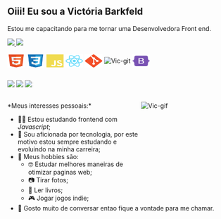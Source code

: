 ## Oiii! Eu sou a Victória Barkfeld

Estou me capacitando para me tornar uma Desenvolvedora Front end.

 <div>
  <a href="https://github.com/vicbarkfeld">
  <img height="180em" src="https://github-readme-stats.vercel.app/api?username=vicbarkfeld&show_icons=true&theme=dracula&include_all_commits=true&count_private=true"/>    
  <img height="180em" src="https://github-readme-stats.vercel.app/api/top-langs/?username=vicbarkfeld&layout=compact&langs_count=7&theme=dracula"/></a>
  </div> 
<div style="display: inline_block"><br>
  <img align="center" alt="Vic-HTML" height="30" width="40" src="https://raw.githubusercontent.com/devicons/devicon/master/icons/html5/html5-original.svg">
  <img align="center" alt="Vic-CSS" height="30" width="40" src="https://raw.githubusercontent.com/devicons/devicon/master/icons/css3/css3-original.svg">
  <img align="center" alt="Vic-Js" height="30" width="40" src="https://raw.githubusercontent.com/devicons/devicon/master/icons/javascript/javascript-plain.svg">
  <img align="center" alt="Vic-React" height="30" width="40" src="https://raw.githubusercontent.com/devicons/devicon/master/icons/react/react-original.svg">
  <img align="center" alt="Vic-git" height="30" width="40" src="https://raw.githubusercontent.com/devicons/devicon/master/icons/git/git-original.svg" alt="git" width="40" height="40"/>
  <img align="center" alt="Vic-git" height="30" width="40" src="https://cdn.icon-icons.com/icons2/2107/PNG/512/file_type_kotlin_icon_130487.png"/>
  <img align="center" alt="Vic-git" height="30" width="40" src="https://raw.githubusercontent.com/devicons/devicon/master/icons/bootstrap/bootstrap-plain.svg" /> 
 
</div>

##

<div>  
  <a href="https://www.instagram.com/codinglikeacat/" target="_blank"><img src="https://img.shields.io/badge/-Instagram-%23E4405F?style=for-the-badge&logo=instagram&logoColor=white" target="_blank"></a>
   <a href="https://discord.gg/NrYfVwvM" target="_blank"><img src="https://img.shields.io/badge/Discord-7289DA?style=for-the-badge&logo=discord&logoColor=white" target="_blank"></a> 
   <a href="https://www.linkedin.com/in/victoria-barkfeld/" target="_blank"><img src="https://img.shields.io/badge/-LinkedIn-%230077B5?style=for-the-badge&logo=linkedin&logoColor=white" target="_blank"></a>   
   

</div>

##
<img align="right" alt="Vic-gif" height="200" width="200" src="https://github.com/egonelbre/gophers/raw/master/.thumb/animation/gopher-dance-long-3x.gif">
*Meus interesses pessoais:*

- 👩‍💻 Estou estudando frontend com *Javascript*;
- 💼 Sou aficionada por tecnologia, por este motivo estou sempre estudando e evoluindo na minha carreira;
- 👾 Meus hobbies são: 
  - 🤓 Estudar melhores maneiras de otimizar paginas web; 
  - 📷 Tirar fotos;
  - 📖 Ler livros;
  - 🎮 Jogar jogos indie;
- 💬 Gosto muito de conversar entao fique a vontade para me chamar.
  
